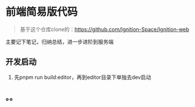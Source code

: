 # 前端简易版代码

> 基于这个仓库clone的：https://github.com/Ignition-Space/Ignition-web

主要记下笔记，归纳总结，进一步进阶到服务端

## 开发启动

1. 先pnpm run build:editor，再到editor目录下单独去dev启动

## 。。